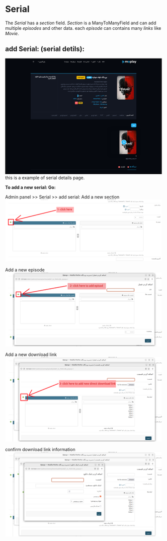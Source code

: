 # Serial
The *Serial* has a *section* field. *Section* is a ManyToManyField and can add multiple *episodes* and other data.
each *episode* can contains many *links* like *Movie*.

## add Serial: (serial detils):
![add-serial](../../images/serial-details.png)
this is a example of serial details page.

**To add a new serial: Go:**

Admin panel >> Serial >> add serial:
Add a new section
![add serial](../../images/add-serial-1.png)

Add a new episode
![add serial](../../images/add-serial-2.png)

Add a new download link
![add serial](../../images/add-serial-3.png)

confirm download link information
![add serial](../../images/add-serial-4.png)

